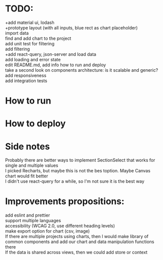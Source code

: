 # TODO:  
+add material ui, lodash  
+prototype layout (with all inputs, blue rect as chart placeholder)  
import data  
find and add chart to the project  
add unit test for filtering  
add filtering  
+add react-query, json-server and load data  
add loading and error state  
edit README.md, add info how to run and deploy  
take a second look on components architecture: is it scalable and generic?  
add responsiveness  
add integration tests  

# How to run

# How to deploy

# Side notes
Probably there are better ways to implement SectionSelect that works for single and multiple values  
I picked Recharts, but maybe this is not the bes toption. Maybe Canvas chart would fit better  
I didn't use react-query for a while, so I'm not sure it is the best way  

# Improvements propositions:
add eslint and prettier  
support multiple languages  
accessibility (WCAG 2.0, use different heading levels)  
make export option for chart (csv, image)  
If there are multiple projects using charts, then I would make library of common components and add our chart and data manipulation functions there  
If the data is shared across views, then we could add store or context  